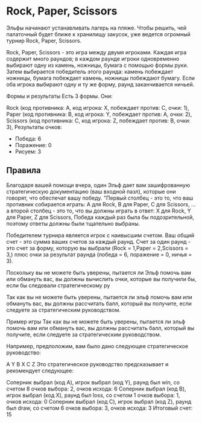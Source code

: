 # Rock, Paper, Scissors
Эльфы начинают устанавливать лагерь на пляже. Чтобы решить, чей палаточный будет ближе к хранилищу закусок, уже ведется огромный турнир Rock, Paper, Scissors.

Rock, Paper, Scissors - это игра между двумя игроками. Каждая игра содержит много раундов; в каждом раунде игроки одновременно выбирают одну из камень, ножницы, бумага с помощью формы руки. Затем выбирается победитель этого раунда: камень побеждает ножницы, бумага побеждает камень, ножницы побеждают бумагу. Если оба игрока выбирают одну и ту же форму, раунд заканчивается ничьей.

Формы и результаты
Есть 3 формы. Они:

Rock (код противника: A, код игрока: X, побеждает против: C, очки: 1),
Paper (код противника: B, код игрока: Y, побеждает против: A, очки: 2),
Scissors (код противника: C, код игрока: Z, побеждает против: B, очки: 3),
Результаты очков:

- Победа: 6
- Поражение: 0
- Рисуем: 3

## Правила
Благодаря вашей помощи вчера, один Эльф дает вам зашифрованную стратегическую документацию (ваш входной пазл), которые они говорят, что обеспечат вашу победу. "Первый столбец - это то, что ваш противник собирается играть:
A для Rock,
B для Paper,
C для Scissors,
 ... а второй столбец - это то, что вы должны играть в ответ:
X для Rock,
Y для Paper,
Z для Scissors,
Победа каждый раз была бы подозрительной, поэтому ответы должны были тщательно выбраны.

Победителем турнира является игрок с наивысшим счетом. Ваш общий счет - это сумма ваших счетов за каждый раунд. Счет за один раунд - это счет за форму, которую вы выбрали
(Rock = 1,Paper = 2,Scissors = 3,) плюс очки за результат раунда (победа = 6, поражение = 0, ничья = 3).

Поскольку вы не можете быть уверены, пытается ли Эльф помочь вам или обмануть вас, вы должны вычислить очки, которые вы получили бы, если бы следовали стратегическому ру

Так как вы не можете быть уверены, пытается ли эльф помочь вам или обмануть вас, вы должны рассчитать балл, который вы получите, если следуете за стратегическим руководством.

Пример игры
Так как вы не можете быть уверены, пытается ли эльф помочь вам или обмануть вас, вы должны рассчитать балл, который вы получите, если следуете за стратегическим руководством.

Например, предположим, вам было дано следующее стратегическое руководство:

A Y
B X
C Z
Это стратегическое руководство предсказывает и рекомендует следующее:

Соперник выбрал  (код A), игрок выбрал  (код Y), раунд был win, со счетом 8 очков выбора: 2, очков исхода: 6
Соперник выбрал  (код B), игрок выбрал  (код X), раунд был loss, со счетом 1 очков выбора: 1, очков исхода: 0
Соперник выбрал  (код C), игрок выбрал  (код Z), раунд был draw, со счетом 6 очков выбора: 3, очков исхода: 3
Итоговый счет: 15

